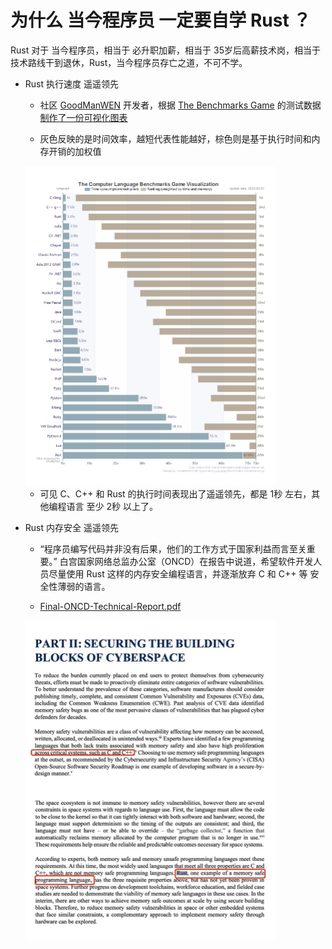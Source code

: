 # 为什么 当今程序员 一定要自学 Rust ？

Rust 对于 当今程序员，相当于 必升职加薪，相当于 35岁后高薪技术岗，相当于 技术路线干到退休，Rust，当今程序员存亡之道，不可不学。

- Rust 执行速度 遥遥领先

    - 社区 [GoodManWEN](https://github.com/GoodManWEN/Programming-Language-Benchmarks-Visualization) 开发者，根据 [The Benchmarks Game](https://benchmarksgame-team.pages.debian.net/benchmarksgame/index.html) 的测试数据 [制作了一份可视化图表](https://goodmanwen.github.io/Programming-Language-Benchmarks-Visualization)

    - 灰色反映的是时间效率，越短代表性能越好，棕色则是基于执行时间和内存开销的加权值

    <img src="rust/imgs/the_benchmarks_game.png" alt="the_benchmarks_game" style="zoom:50%;" />

    - 可见 C、C++ 和 Rust 的执行时间表现出了遥遥领先，都是 1秒 左右，其他编程语言 至少 2秒 以上了。

- Rust 内存安全 遥遥领先

    - “程序员编写代码并非没有后果，他们的⼯作⽅式于国家利益而言至关重要。” 白宫国家网络总监办公室（ONCD）在报告中说道，希望软件开发人员尽量使用 Rust 这样的内存安全编程语言，并逐渐放弃 C 和 C++ 等 安全性薄弱的语言。

    - [Final-ONCD-Technical-Report.pdf](https://www.whitehouse.gov/wp-content/uploads/2024/02/Final-ONCD-Technical-Report.pdf)

    <img src="rust/imgs/part.png" alt="the_benchmarks_game" style="zoom:50%;" />